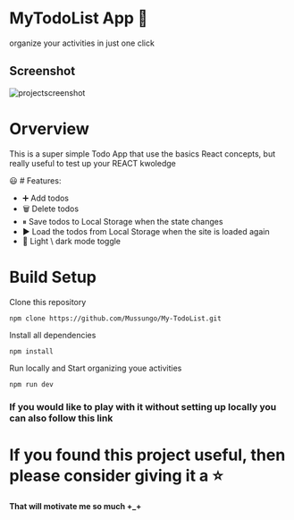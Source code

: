 # MyTodoList App 📝

<p>organize your activities in just one click</p>

## Screenshot
![projectscreenshot](https://user-images.githubusercontent.com/110233070/196476856-b25a7980-0bc8-45fc-9505-997914f10169.png)

# Orverview

<p>This is a super simple Todo App that use the basics React concepts, but really useful to test up your REACT kwoledge</p>

😃 # Features:

  <ul>
    <li>➕ Add todos</li>
    <li>🗑️ Delete todos</li>
    <li>⏸ Save todos to Local Storage when the state changes</li>
    <li>▶️ Load the todos from Local Storage when the site is loaded again</li>
    <li>🌙 Light \ dark mode toggle</li>
  </ul>

# Build Setup

<p>Clone this repository</p>

```
npm clone https://github.com/Mussungo/My-TodoList.git
```

<p>Install all dependencies</p>

```
npm install
```

<p>Run locally and Start organizing youe activities</p>

```
npm run dev
```


### If you would like to play with it without setting up locally you can also follow this link <link></link>

# If you found this project useful, then please consider giving it a ⭐

<strong>That will motivate me so much +_+</strong>
